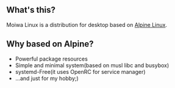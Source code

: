 ## What's this?

Moiwa Linux is a distribution for desktop based on [Alpine Linux](https://alpinelinux.org/).

## Why based on Alpine?

* Powerful package resources
* Simple and minimal system(based on musl libc and busybox)
* systemd-Free(it uses OpenRC for service manager)
* ...and just for my hobby;)
